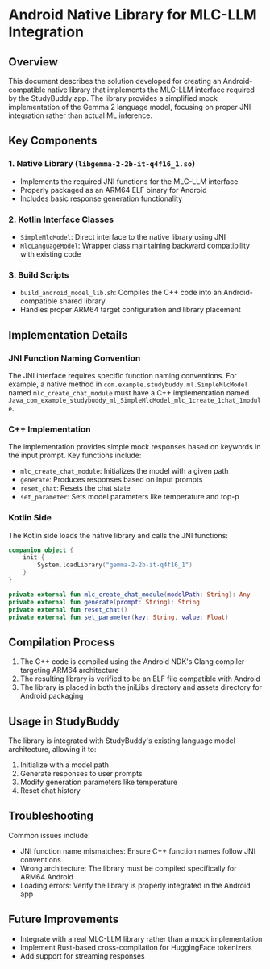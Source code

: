 # Android Native Library for MLC-LLM Integration

## Overview
This document describes the solution developed for creating an Android-compatible native library that implements the MLC-LLM interface required by the StudyBuddy app. The library provides a simplified mock implementation of the Gemma 2 language model, focusing on proper JNI integration rather than actual ML inference.

## Key Components

### 1. Native Library (`libgemma-2-2b-it-q4f16_1.so`)
- Implements the required JNI functions for the MLC-LLM interface
- Properly packaged as an ARM64 ELF binary for Android
- Includes basic response generation functionality

### 2. Kotlin Interface Classes
- `SimpleMlcModel`: Direct interface to the native library using JNI
- `MlcLanguageModel`: Wrapper class maintaining backward compatibility with existing code

### 3. Build Scripts
- `build_android_model_lib.sh`: Compiles the C++ code into an Android-compatible shared library
- Handles proper ARM64 target configuration and library placement

## Implementation Details

### JNI Function Naming Convention
The JNI interface requires specific function naming conventions. For example, a native method in 
`com.example.studybuddy.ml.SimpleMlcModel` named `mlc_create_chat_module` must have a C++ implementation
named `Java_com_example_studybuddy_ml_SimpleMlcModel_mlc_1create_1chat_1module`.

### C++ Implementation
The implementation provides simple mock responses based on keywords in the input prompt.
Key functions include:
- `mlc_create_chat_module`: Initializes the model with a given path
- `generate`: Produces responses based on input prompts
- `reset_chat`: Resets the chat state
- `set_parameter`: Sets model parameters like temperature and top-p

### Kotlin Side
The Kotlin side loads the native library and calls the JNI functions:
```kotlin
companion object {
    init {
        System.loadLibrary("gemma-2-2b-it-q4f16_1")
    }
}

private external fun mlc_create_chat_module(modelPath: String): Any
private external fun generate(prompt: String): String
private external fun reset_chat()
private external fun set_parameter(key: String, value: Float)
```

## Compilation Process
1. The C++ code is compiled using the Android NDK's Clang compiler targeting ARM64 architecture
2. The resulting library is verified to be an ELF file compatible with Android
3. The library is placed in both the jniLibs directory and assets directory for Android packaging

## Usage in StudyBuddy
The library is integrated with StudyBuddy's existing language model architecture, allowing it to:
1. Initialize with a model path
2. Generate responses to user prompts
3. Modify generation parameters like temperature
4. Reset chat history

## Troubleshooting
Common issues include:
- JNI function name mismatches: Ensure C++ function names follow JNI conventions
- Wrong architecture: The library must be compiled specifically for ARM64 Android
- Loading errors: Verify the library is properly integrated in the Android app

## Future Improvements
- Integrate with a real MLC-LLM library rather than a mock implementation
- Implement Rust-based cross-compilation for HuggingFace tokenizers
- Add support for streaming responses 